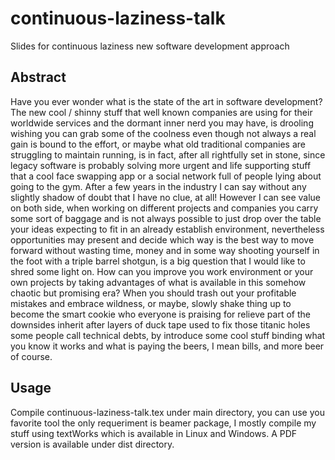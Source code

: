 # continuous-laziness-talk
Slides for continuous laziness new software development approach 

## Abstract
Have you ever wonder what is the state of the art in software development? The new cool / shinny stuff that well known companies are using for their worldwide services and the dormant inner nerd you may have, is drooling wishing you can grab some of the coolness even though not always a real gain is bound to the effort, or maybe what old traditional companies are struggling to maintain running, is in fact, after all rightfully set in stone, since legacy software is probably solving more urgent and life supporting stuff that a cool face swapping app or a social network full of people lying about going to the gym. 
After a few years in the industry I can say without any slightly shadow of doubt that I have no clue, at all! However I can see value on both side, when working on different projects and companies you carry some sort of baggage and is not always possible to just drop over the table your ideas expecting to fit in an already establish environment, nevertheless opportunities may present and decide which way is the best way to move forward without wasting time, money and in some way shooting yourself in the foot with a triple barrel shotgun, is a big question that I would like to shred some light on. How can you improve you work environment or your own projects by taking advantages of what is available in this somehow chaotic but promising era? When you should trash out your profitable mistakes and embrace wildness, or  maybe, slowly shake thing up to become the smart cookie who everyone is praising for relieve part of the downsides inherit after layers of duck tape used to fix those titanic holes some people call technical debts, by introduce some cool stuff binding what you know it works and what is paying the beers, I mean bills, and more beer of course. 

## Usage 
Compile continuous-laziness-talk.tex under main directory, you can use you favorite tool the only requeriment is beamer package, I mostly compile my stuff using textWorks which is available in Linux and Windows. A PDF version is available under dist directory. 
